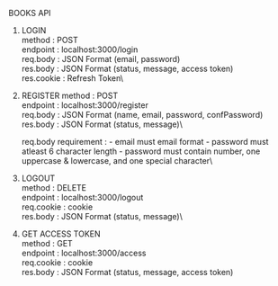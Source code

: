 BOOKS API

1. LOGIN\
   method : POST\
   endpoint : localhost:3000/login\
   req.body : JSON Format (email, password)\
   res.body : JSON Format (status, message, access token)\
   res.cookie : Refresh Token\

2. REGISTER
   method : POST\
   endpoint : localhost:3000/register\
   req.body : JSON Format (name, email, password, confPassword)\
   res.body : JSON Format (status, message)\

   req.body requirement : - email must email format - password must atleast 6 character length - password must contain number, one uppercase & lowercase, and one special character\

3. LOGOUT\
   method : DELETE\
   endpoint : localhost:3000/logout\
   req.cookie : cookie\
   res.body : JSON Format (status, message)\

4. GET ACCESS TOKEN\
   method : GET\
   endpoint : localhost:3000/access\
   req.cookie : cookie\
   res.body : JSON Format (status, message, access token)
